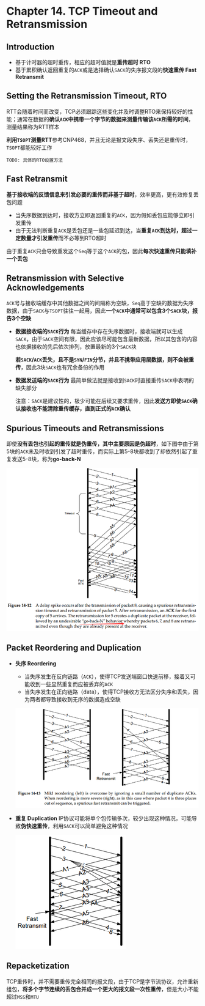 # Chapter 14. TCP Timeout and Retransmission

## Introduction

- 基于计时器的超时重传，相应的超时值就是**重传超时 RTO**
- 基于累积确认返回重复的`ACK`或是选择确认`SACK`的失序报文段的**快速重传 Fast Retransmit**

## Setting the Retransmission Timeout, RTO

RTT会随着时间而改变，TCP必须跟踪这些变化并及时调整RTO来保持较好的性能；通常在数据的**确认`ACK`中携带一个字节的数据来测量传输该`ACK`所需的时间**，测量结果称为RTT样本

**利用`TSOPT`测量RTT**参考CNP468，并且无论是报文段失序、丢失还是重传时，`TSOPT`都能较好工作

`TODO: 具体的RTO设置方法`

## Fast Retransmit

**基于接收端的反馈信息来引发必要的重传而非基于超时**，效率更高，更有效修复丢包问题

- 当失序数据到达时，接收方立即返回重复的`ACK`，因为假如丢包应能够立即引发重传
- 由于无法判断重复`ACK`是丢包还是一些包延迟到达，当**重复`ACK`到达时，超过一定数量才引发重传**而不必等到RTO超时

由于重复`ACK`只会导致重发这个`Seq`等于这个`ACK`的包，因此**每次快速重传只能填补一个丢包**

## Retransmission with Selective Acknowledgements

`ACK`号与接收端缓存中其他数据之间的间隔称为空缺，`Seq`高于空缺的数据为失序数据，由于`SACK`与`TSOPT`往往一起用，因此**一个`ACK`中通常可以包含3个`SACK`块，报告3个空缺**

- **数据接收端的`SACK`行为**
  每当缓存中存在失序数据时，接收端就可以生成`SACK`，由于`SACK`空间有限，因此应该尽可能包含最新数据，所以其包含的内容也依据接收的先后依次排列，放置最新的3个`SACK`块

  **若`SACK`/`ACK`丢失，且不是`SYN`/`FIN`分节，并且不携带应用层数据，则不会被重传**，因此3块`SACK`也有冗余备份的作用
- **数据发送端的`SACK`行为**
  最简单做法就是接收到`SACK`时直接重传`SACK`中表明的缺失部分

  注意：`SACK`是建议性的，极少可能在后续又要求重传，因此**发送方即使`SACK`确认接收也不能清除重传缓存，直到正式的`ACK`确认**

## Spurious Timeouts and Retransmissions

即使**没有丢包也引起的重传就是伪重传，其中主要原因是伪超时**，如下图中由于第5块的`ACK`未及时收到引发了超时重传，而实际上第5-8块都收到了却依然引起了重复发送5-8块，称为**go-back-N**

![14.1](images/14.1.png)

## Packet Reordering and Duplication

- **失序 Reordering**
  - 当失序发生在反向链路（`ACK`），使得TCP发送端窗口快速前移，接着又可能收到一些显然重复而应被丢弃的`ACK`
  - 当失序发生在正向链路（data），使得TCP接收方无法区分失序和丢失，因为两者都导致接收到无序的数据造成空缺
  
  ![14.2](images/14.2.png)
- **重复 Duplication**
  IP协议可能将单个包传输多次，较少出现这种情况，可能导致**伪快速重传**，利用`SACK`可以简单避免这种情况

  ![14.3](images/14.3.png)

## Repacketization

TCP重传时，并不需要重传完全相同的报文段，由于TCP是字节流协议，允许重新组包，**将多个字节连续的丢包合并成一个更大的报文段一次性重传**，但是大小不能超过`MSS`和`MTU`
